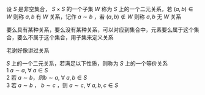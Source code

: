 设 $S$ 是非空集合， $S\times S$ 的一个子集 $W$ 称为 $S$ 上的一个二元关系，若 $(a,b)\in W$ 则称 $a,b$ 有 $W$ 关系，记作 $a\sim b$ ，若 $(a,b)\not\in W$ 则称 $a,b$ 无 $W$ 关系  
  
要么具有某种关系，要么没有某种关系，可以对应到集合中，元素要么属于这个集合，要么不属于这个集合，用子集来定义关系  
  
老谢好像讲过关系  
  
$S$ 上的一个二元关系，若满足以下性质，则称为 $S$ 上的一个等价关系  
1  $a\sim a,\ \forall\ a\in S$  
2 若 $a\sim b，则b\sim a,\ \forall\ a,b\in S$  
3 若 $a\sim b$ ， $b\sim c$ ，则 $a\sim c,\ \forall\ a,b,c\in S$  
